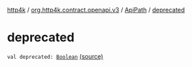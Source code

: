 [http4k](../../index.md) / [org.http4k.contract.openapi.v3](../index.md) / [ApiPath](index.md) / [deprecated](./deprecated.md)

# deprecated

`val deprecated: `[`Boolean`](https://kotlinlang.org/api/latest/jvm/stdlib/kotlin/-boolean/index.html) [(source)](https://github.com/http4k/http4k/blob/master/http4k-contract/src/main/kotlin/org/http4k/contract/openapi/v3/model.kt#L30)
